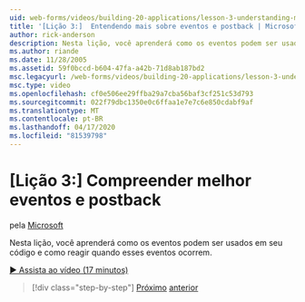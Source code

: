 ```yaml
---
uid: web-forms/videos/building-20-applications/lesson-3-understanding-more-about-events-and-postback
title: '[Lição 3:]  Entendendo mais sobre eventos e postback | Microsoft Docs'
author: rick-anderson
description: Nesta lição, você aprenderá como os eventos podem ser usados em seu código e como reagir quando esses eventos ocorrem.
ms.author: riande
ms.date: 11/28/2005
ms.assetid: 59f0bccd-b604-47fa-a42b-71d8ab187bd2
msc.legacyurl: /web-forms/videos/building-20-applications/lesson-3-understanding-more-about-events-and-postback
msc.type: video
ms.openlocfilehash: cf0e506ee29ffba29a7cba56baf3cf251c53d793
ms.sourcegitcommit: 022f79dbc1350e0c6ffaa1e7e7c6e850cdabf9af
ms.translationtype: MT
ms.contentlocale: pt-BR
ms.lasthandoff: 04/17/2020
ms.locfileid: "81539798"
---
```

# <a name="lesson-3--understanding-more-about-events-and-postback"></a>[Lição 3:] Compreender melhor eventos e postback

pela [Microsoft](https://github.com/microsoft)

Nesta lição, você aprenderá como os eventos podem ser usados em seu código e como reagir quando esses eventos ocorrem.

[&#9654; Assista ao vídeo (17 minutos)](https://channel9.msdn.com/Blogs/ASP-NET-Site-Videos/lesson-3-understanding-more-about-events-and-postback)

> [!div class="step-by-step"]
> [Próximo](lesson-2-creating-a-web-forms-user-interface.md)
> [anterior](lesson-4-understanding-web-application-state.md)
